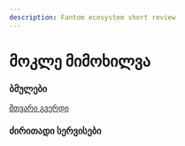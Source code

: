 ```yaml
---
description: Fantom ecosystem short review
---
```


# მოკლე მიმოხილვა



### ბმულები

[მთვარი გვერდი](https://fantom.foundation)

### ძირითადი სერვისები

